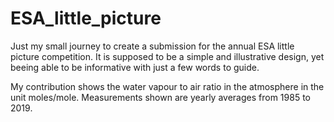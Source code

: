 # ESA_little_picture

Just my small journey to create a submission for the annual ESA little picture competition. It is supposed to be a simple and illustrative design, yet beeing able to be informative with just a few words to guide.

My contribution shows the water vapour to air ratio in the atmosphere in the unit moles/mole. Measurements shown are yearly averages from 1985 to 2019.
